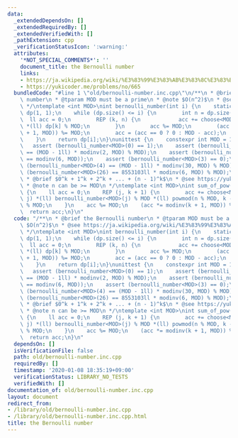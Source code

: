 ```yaml
---
data:
  _extendedDependsOn: []
  _extendedRequiredBy: []
  _extendedVerifiedWith: []
  _pathExtension: cpp
  _verificationStatusIcon: ':warning:'
  attributes:
    '*NOT_SPECIAL_COMMENTS*': ''
    document_title: the Bernoulli number
    links:
    - https://ja.wikipedia.org/wiki/%E3%83%99%E3%83%AB%E3%83%8C%E3%83%BC%E3%82%A4%E6%95%B0
    - https://yukicoder.me/problems/no/665
  bundledCode: "#line 1 \"old/bernoulli-number.inc.cpp\"\n/**\n * @brief the Bernoulli\
    \ number\n * @tparam MOD must be a prime\n * @note $O(n^2)$\n * @see https://ja.wikipedia.org/wiki/%E3%83%99%E3%83%AB%E3%83%8C%E3%83%BC%E3%82%A4%E6%95%B0\n\
    \ */\ntemplate <int MOD>\nint bernoulli_number(int i) {\n    static vector<int>\
    \ dp(1, 1);\n    while (dp.size() <= i) {\n        int n = dp.size();\n      \
    \  ll acc = 0;\n        REP (k, n) {\n            acc += choose<MOD>(n + 1, k)\
    \ *(ll) dp[k] % MOD;\n        }\n        acc %= MOD;\n        (acc *= modinv(n\
    \ + 1, MOD)) %= MOD;\n        acc = (acc == 0 ? 0 : MOD - acc);\n        dp.push_back(acc);\n\
    \    }\n    return dp[i];\n}\nunittest {\n    constexpr int MOD = 1e9 + 7;\n \
    \   assert (bernoulli_number<MOD>(0) == 1);\n    assert (bernoulli_number<MOD>(1)\
    \ == (MOD - 1ll) * modinv(2, MOD) % MOD);\n    assert (bernoulli_number<MOD>(2)\
    \ == modinv(6, MOD));\n    assert (bernoulli_number<MOD>(3) == 0);\n    assert\
    \ (bernoulli_number<MOD>(4) == (MOD - 1ll) * modinv(30, MOD) % MOD);\n    assert\
    \ (bernoulli_number<MOD>(26) == 8553103ll * modinv(6, MOD) % MOD);\n}\n\n/**\n\
    \ * @brief $0^k + 1^k + 2^k + ... + (n - 1)^k$\n * @see https://yukicoder.me/problems/no/665\n\
    \ * @note n can be >= MOD\n */\ntemplate <int MOD>\nint sum_of_pow(ll n, int k)\
    \ {\n    ll acc = 0;\n    REP (j, k + 1) {\n        acc += choose<MOD>(k + 1,\
    \ j) *(ll) bernoulli_number<MOD>(j) % MOD *(ll) powmod(n % MOD, k - j + 1, MOD)\
    \ % MOD;\n    }\n    acc %= MOD;\n    (acc *= modinv(k + 1, MOD)) %= MOD;\n  \
    \  return acc;\n}\n"
  code: "/**\n * @brief the Bernoulli number\n * @tparam MOD must be a prime\n * @note\
    \ $O(n^2)$\n * @see https://ja.wikipedia.org/wiki/%E3%83%99%E3%83%AB%E3%83%8C%E3%83%BC%E3%82%A4%E6%95%B0\n\
    \ */\ntemplate <int MOD>\nint bernoulli_number(int i) {\n    static vector<int>\
    \ dp(1, 1);\n    while (dp.size() <= i) {\n        int n = dp.size();\n      \
    \  ll acc = 0;\n        REP (k, n) {\n            acc += choose<MOD>(n + 1, k)\
    \ *(ll) dp[k] % MOD;\n        }\n        acc %= MOD;\n        (acc *= modinv(n\
    \ + 1, MOD)) %= MOD;\n        acc = (acc == 0 ? 0 : MOD - acc);\n        dp.push_back(acc);\n\
    \    }\n    return dp[i];\n}\nunittest {\n    constexpr int MOD = 1e9 + 7;\n \
    \   assert (bernoulli_number<MOD>(0) == 1);\n    assert (bernoulli_number<MOD>(1)\
    \ == (MOD - 1ll) * modinv(2, MOD) % MOD);\n    assert (bernoulli_number<MOD>(2)\
    \ == modinv(6, MOD));\n    assert (bernoulli_number<MOD>(3) == 0);\n    assert\
    \ (bernoulli_number<MOD>(4) == (MOD - 1ll) * modinv(30, MOD) % MOD);\n    assert\
    \ (bernoulli_number<MOD>(26) == 8553103ll * modinv(6, MOD) % MOD);\n}\n\n/**\n\
    \ * @brief $0^k + 1^k + 2^k + ... + (n - 1)^k$\n * @see https://yukicoder.me/problems/no/665\n\
    \ * @note n can be >= MOD\n */\ntemplate <int MOD>\nint sum_of_pow(ll n, int k)\
    \ {\n    ll acc = 0;\n    REP (j, k + 1) {\n        acc += choose<MOD>(k + 1,\
    \ j) *(ll) bernoulli_number<MOD>(j) % MOD *(ll) powmod(n % MOD, k - j + 1, MOD)\
    \ % MOD;\n    }\n    acc %= MOD;\n    (acc *= modinv(k + 1, MOD)) %= MOD;\n  \
    \  return acc;\n}\n"
  dependsOn: []
  isVerificationFile: false
  path: old/bernoulli-number.inc.cpp
  requiredBy: []
  timestamp: '2020-01-08 18:35:19+09:00'
  verificationStatus: LIBRARY_NO_TESTS
  verifiedWith: []
documentation_of: old/bernoulli-number.inc.cpp
layout: document
redirect_from:
- /library/old/bernoulli-number.inc.cpp
- /library/old/bernoulli-number.inc.cpp.html
title: the Bernoulli number
---
```

